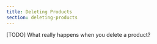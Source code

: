 ```yaml
---
title: Deleting Products
section: deleting-products
---
```


[TODO] What really happens when you delete a product?
